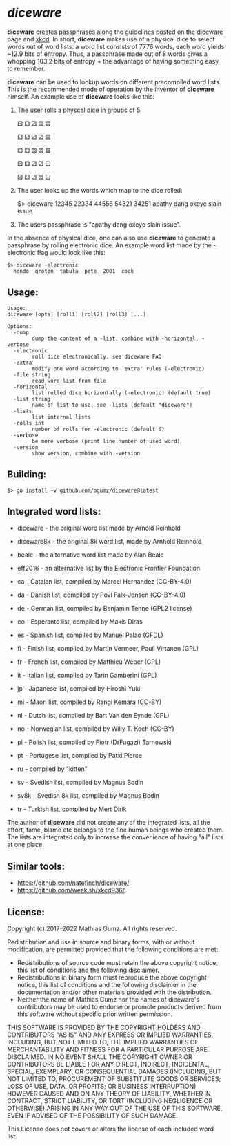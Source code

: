 # *diceware*

**diceware** creates passphrases along the guidelines posted on the [diceware]
page and [xkcd]. In short, **diceware** makes use of a physical dice to select
words out of word lists. a word list consists of 7776 words, each word yields
~12.9 bits of entropy. Thus, a passphrase made out of 8 words gives a whopping
103.2 bits of entropy + the advantage of having something easy to remember.

**diceware** can be used to lookup words on different precompiled word lists.
This is the recommended mode of operation by the inventor of **diceware**
himself. An example use of **diceware** looks like this:

1. The user rolls a physcal dice in groups of 5

    ⚀ ⚁ ⚂ ⚃ ⚄

    ⚁ ⚁ ⚂ ⚂ ⚃

    ⚃ ⚃ ⚄ ⚄ ⚅

    ⚄ ⚃ ⚂ ⚁ ⚀

    ⚂ ⚃ ⚁ ⚄ ⚀

2. The user looks up the words which map to the dice rolled:

    $> diceware 12345 22334 44556 54321 34251
      apathy  dang  oxeye  slain  issue

3. The users passphrase is "apathy dang oxeye slain issue".

In the absence of physical dice, one can also use **diceware** to generate a
passphrase by rolling electronic dice. An example word list made by the
-electronic flag would look like this:

    $> diceware -electronic
      hondo  groton  tabula  pete  2001  cock


## Usage:

    Usage:
    diceware [opts] [roll1] [roll2] [roll3] [...]

    Options:
      -dump
            dump the content of a -list, combine with -horizontal, -verbose
      -electronic
            roll dice electronically, see diceware FAQ
      -extra
            modify one word according to 'extra' rules (-electronic)
      -file string
            read word list from file
      -horizontal
            list rolled dice horizontally (-electronic) (default true)
      -list string
            name of list to use, see -lists (default "diceware")
      -lists
            list internal lists
      -rolls int
            number of rolls for -electronic (default 6)
      -verbose
            be more verbose (print line number of used word)
      -version
            show version, combine with -version



## Building:

    $> go install -v github.com/mgumz/diceware@latest

## Integrated word lists:

* diceware - the original word list made by Arnold Reinhold
* diceware8k - the original 8k word list, made by Arnhold Reinhold
* beale - the alternative word list made by Alan Beale
* eff2016 - an alternative list by the Electronic Frontier Foundation

* ca - Catalan list, compiled by Marcel Hernandez (CC-BY-4.0)
* da - Danish list, compiled by Povl Falk-Jensen (CC-BY-4.0)
* de - German list, compiled by Benjamin Tenne (GPL2 license)
* eo - Esperanto list, compiled by Makis Diras
* es - Spanish list, compiled by Manuel Palao (GFDL)
* fi - Finish list, compiled by Martin Vermeer, Pauli Virtanen (GPL)
* fr - French list, compiled by Matthieu Weber (GPL)
* it - Italian list, compiled by Tarin Gamberini (GPL)
* jp - Japanese list, compiled by Hiroshi Yuki
* mi - Maori list, compiled by Rangi Kemara (CC-BY)
* nl - Dutch list, compiled by Bart Van den Eynde (GPL)
* no - Norwegian list, compiled by Willy T. Koch (CC-BY)
* pl - Polish list, compiled by Piotr (DrFugazi) Tarnowski
* pt - Portugese list, compiled by Patxi Pierce
* ru - compiled by "kitten"
* sv - Svedish list, compiled by Magnus Bodin
* sv8k - Svedish 8k list, compiled by Magnus Bodin
* tr - Turkish list, compiled by Mert Dirik

The author of **diceware** did not create any of the integrated lists, all
the effort, fame, blame etc belongs to the fine human beings who created
them. The lists are integrated only to increase the convenience of having
"all" lists at one place.


## Similar tools:

* https://github.com/natefinch/diceware/
* https://github.com/weakish/xkcd936/


## License:

Copyright (c) 2017-2022 Mathias Gumz. All rights reserved.

Redistribution and use in source and binary forms, with or without
modification, are permitted provided that the following conditions are
met:

   * Redistributions of source code must retain the above copyright
     notice, this list of conditions and the following disclaimer.
   * Redistributions in binary form must reproduce the above
     copyright notice, this list of conditions and the following
     disclaimer in the documentation and/or other materials provided
     with the distribution.
   * Neither the name of Mathias Gumz nor the names of diceware's
     contributors may be used to endorse or promote products derived
     from this software without specific prior written permission.

THIS SOFTWARE IS PROVIDED BY THE COPYRIGHT HOLDERS AND CONTRIBUTORS
"AS IS" AND ANY EXPRESS OR IMPLIED WARRANTIES, INCLUDING, BUT NOT
LIMITED TO, THE IMPLIED WARRANTIES OF MERCHANTABILITY AND FITNESS FOR
A PARTICULAR PURPOSE ARE DISCLAIMED. IN NO EVENT SHALL THE COPYRIGHT
OWNER OR CONTRIBUTORS BE LIABLE FOR ANY DIRECT, INDIRECT, INCIDENTAL,
SPECIAL, EXEMPLARY, OR CONSEQUENTIAL DAMAGES (INCLUDING, BUT NOT
LIMITED TO, PROCUREMENT OF SUBSTITUTE GOODS OR SERVICES; LOSS OF USE,
DATA, OR PROFITS; OR BUSINESS INTERRUPTION) HOWEVER CAUSED AND ON ANY
THEORY OF LIABILITY, WHETHER IN CONTRACT, STRICT LIABILITY, OR TORT
(INCLUDING NEGLIGENCE OR OTHERWISE) ARISING IN ANY WAY OUT OF THE USE
OF THIS SOFTWARE, EVEN IF ADVISED OF THE POSSIBILITY OF SUCH DAMAGE.

This License does not covers or alters the license of each included word
list.


[diceware]: http://world.std.com/~reinhold/diceware.html
[xkcd]: https://xkcd.com/936/
